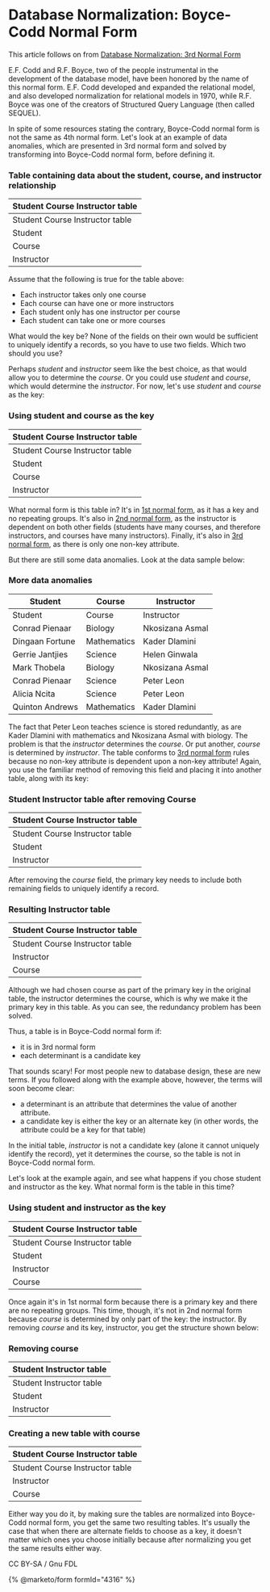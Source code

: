 
# Database Normalization: Boyce-Codd Normal Form


This article follows on from [Database Normalization: 3rd Normal Form](database-normalization-3rd-normal-form.md)


E.F. Codd and R.F. Boyce, two of the people instrumental in the development of the database model, have been honored by the name of this normal form. E.F. Codd developed and expanded the relational model, and also developed normalization for relational models in 1970, while R.F. Boyce was one of the creators of Structured Query Language (then called SEQUEL).


In spite of some resources stating the contrary, Boyce-Codd normal form is not the same as 4th normal form. Let's look at an example of data anomalies, which are presented in 3rd normal form and solved by transforming into Boyce-Codd normal form, before defining it.


### Table containing data about the student, course, and instructor relationship



| Student Course Instructor table |
| --- |
| Student Course Instructor table |
| Student |
| Course |
| Instructor |



Assume that the following is true for the table above:


* Each instructor takes only one course
* Each course can have one or more instructors
* Each student only has one instructor per course
* Each student can take one or more courses


What would the key be? None of the fields on their own would be sufficient to uniquely identify a records, so you have to use two fields. Which two should you use?


Perhaps *student* and *instructor* seem like the best choice, as that would allow you to determine the *course*. Or you could use *student* and *course*, which would determine the *instructor*. For now, let's use *student* and *course* as the key:


### Using student and course as the key



| Student Course Instructor table |
| --- |
| Student Course Instructor table |
| Student |
| Course |
| Instructor |



What normal form is this table in? It's in [1st normal form](database-normalization-1st-normal-form.md), as it has a key and no repeating groups. It's also in [2nd normal form](database-normalization-2nd-normal-form.md), as the instructor is dependent on both other fields (students have many courses, and therefore instructors, and courses have many instructors). Finally, it's also in [3rd normal form](database-normalization-3rd-normal-form.md), as there is only one non-key attribute.


But there are still some data anomalies. Look at the data sample below:


### More data anomalies



| Student | Course | Instructor |
| --- | --- | --- |
| Student | Course | Instructor |
| Conrad Pienaar | Biology | Nkosizana Asmal |
| Dingaan Fortune | Mathematics | Kader Dlamini |
| Gerrie Jantjies | Science | Helen Ginwala |
| Mark Thobela | Biology | Nkosizana Asmal |
| Conrad Pienaar | Science | Peter Leon |
| Alicia Ncita | Science | Peter Leon |
| Quinton Andrews | Mathematics | Kader Dlamini |



The fact that Peter Leon teaches science is stored redundantly, as are Kader Dlamini with mathematics and Nkosizana Asmal with biology. The problem is that the *instructor* determines the *course*. Or put another, *course* is determined by *instructor*. The table conforms to [3rd normal form](database-normalization-3rd-normal-form.md) rules because no non-key attribute is dependent upon a non-key attribute! Again, you use the familiar method of removing this field and placing it into another table, along with its key:


### Student Instructor table after removing Course



| Student Course Instructor table |
| --- |
| Student Course Instructor table |
| Student |
| Instructor |



After removing the *course* field, the primary key needs to include both remaining fields to uniquely identify a record.


### Resulting Instructor table



| Student Course Instructor table |
| --- |
| Student Course Instructor table |
| Instructor |
| Course |



Although we had chosen course as part of the primary key in the original table, the instructor determines the course, which is why we make it the primary key in this table. As you can see, the redundancy problem has been solved.


Thus, a table is in Boyce-Codd normal form if:


* it is in 3rd normal form
* each determinant is a candidate key


That sounds scary! For most people new to database design, these are new terms. If you followed along with the example above, however, the terms will soon become clear:


* a determinant is an attribute that determines the value of another attribute.
* a candidate key is either the key or an alternate key (in other words, the attribute could be a key for that table)


In the initial table, *instructor* is not a candidate key (alone it cannot uniquely identify the record), yet it determines the course, so the table is not in Boyce-Codd normal form.


Let's look at the example again, and see what happens if you chose student and instructor as the key. What normal form is the table in this time?


### Using student and instructor as the key



| Student Course Instructor table |
| --- |
| Student Course Instructor table |
| Student |
| Instructor |
| Course |



Once again it's in 1st normal form because there is a primary key and there are no repeating groups. This time, though, it's not in 2nd normal form because *course* is determined by only part of the key: the instructor. By removing *course* and its key, instructor, you get the structure shown below:


### Removing course



| Student Instructor table |
| --- |
| Student Instructor table |
| Student |
| Instructor |



### Creating a new table with course



| Student Course Instructor table |
| --- |
| Student Course Instructor table |
| Instructor |
| Course |



Either way you do it, by making sure the tables are normalized into Boyce-Codd normal form, you get the same two resulting tables. It's usually the case that when there are alternate fields to choose as a key, it doesn't matter which ones you choose initially because after normalizing you get the same results either way.


CC BY-SA / Gnu FDL


{% @marketo/form formId="4316" %}
